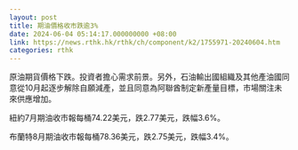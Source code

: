 ```yaml
---
layout: post
title: 期油價格收市跌逾3%
date: 2024-06-04 05:14:17.000000000 +08:00
link: https://news.rthk.hk/rthk/ch/component/k2/1755971-20240604.htm
categories: rthk
---
```


原油期貨價格下跌。投資者擔心需求前景。另外，石油輸出國組織及其他產油國同意從10月起逐步解除自願減產，並且同意為阿聯酋制定新產量目標，市場關注未來供應增加。

紐約7月期油收市報每桶74.22美元，跌2.77美元，跌幅3.6%。

布蘭特8月期油收市報每桶78.36美元，跌2.75美元，跌幅3.4%。
